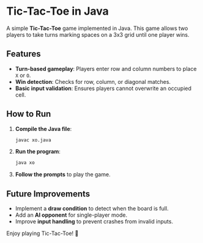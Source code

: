 # Tic-Tac-Toe in Java

A simple **Tic-Tac-Toe** game implemented in Java. This game allows two players to take turns marking spaces on a 3x3 grid until one player wins.

## Features
- **Turn-based gameplay**: Players enter row and column numbers to place `X` or `O`.
- **Win detection**: Checks for row, column, or diagonal matches.
- **Basic input validation**: Ensures players cannot overwrite an occupied cell.

## How to Run
1. **Compile the Java file**:
   ```bash
   javac xo.java
   ```
2. **Run the program**:
   ```bash
   java xo
   ```
3. **Follow the prompts** to play the game.

## Future Improvements
- Implement a **draw condition** to detect when the board is full.
- Add an **AI opponent** for single-player mode.
- Improve **input handling** to prevent crashes from invalid inputs.

Enjoy playing Tic-Tac-Toe! 🚀

